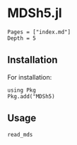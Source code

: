 
# MDSh5.jl 

```@contents
Pages = ["index.md"]
Depth = 5
```

## Installation

For installation:

```
using Pkg
Pkg.add("MDSh5)
```

## Usage

```@docs
read_mds
```